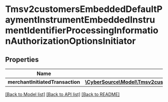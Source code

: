 # Tmsv2customersEmbeddedDefaultPaymentInstrumentEmbeddedInstrumentIdentifierProcessingInformationAuthorizationOptionsInitiator

## Properties
Name | Type | Description | Notes
------------ | ------------- | ------------- | -------------
**merchantInitiatedTransaction** | [**\CyberSource\Model\Tmsv2customersEmbeddedDefaultPaymentInstrumentEmbeddedInstrumentIdentifierProcessingInformationAuthorizationOptionsInitiatorMerchantInitiatedTransaction**](Tmsv2customersEmbeddedDefaultPaymentInstrumentEmbeddedInstrumentIdentifierProcessingInformationAuthorizationOptionsInitiatorMerchantInitiatedTransaction.md) |  | [optional] 

[[Back to Model list]](../README.md#documentation-for-models) [[Back to API list]](../README.md#documentation-for-api-endpoints) [[Back to README]](../README.md)


